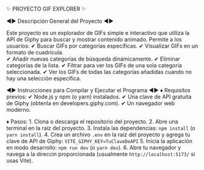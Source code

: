 ✨ PROYECTO GIF EXPLORER ✨

◄► Descripción General del Proyecto ◄►

Este proyecto es un explorador de GIFs simple e interactivo que utiliza la API de Giphy para buscar y mostrar contenido animado. Permite a los usuarios:
    ✔ Buscar GIFs por categorías específicas.
    ✔ Visualizar GIFs en un formato de cuadrícula.    
    ✔ Añadir nuevas categorías de búsqueda dinámicamente.
    ✔ Eliminar categorías de la lista.
    ✔ Filtrar para ver los GIFs de una sola categoría seleccionada.
    ✔ Ver los GIFs de todas las categorías añadidas cuando no hay una selección específica.


◄► Instrucciones para Compilar y Ejecutar el Programa ◄►
♦ Requisitos previos:
    ✔ Node.js y npm (o yarn) instalados.
    ✔ Una clave de API gratuita de Giphy (obtenla en developers.giphy.com).
    ✔ Un navegador web moderno.

♦ Pasos:
    1. Clona o descarga el repositorio del proyecto.
    2. Abre una terminal en la raíz del proyecto.
    3. Instala las dependencias: `npm install` (o `yarn install`).
    4. Crea un archivo `.env` en la raíz del proyecto y agrega tu clave de API de Giphy:
    `VITE_GIPHY_KEY=TuClaveDeAPI`
    5. Inicia la aplicación en modo desarrollo: `npm run dev` (o `yarn dev`).
    6. Abre tu navegador y navega a la direccin proporcionada (usualmente `http://localhost:5173/` si usas Vite).
